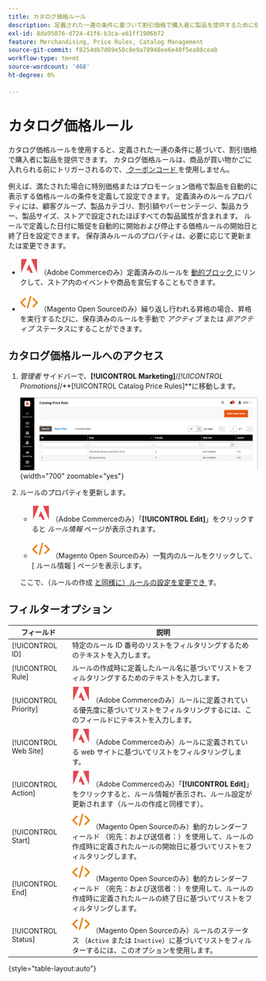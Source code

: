 ```yaml
---
title: カタログ価格ルール
description: 定義された一連の条件に基づいて割引価格で購入者に製品を提供するために使用できるカタログ価格ルールについて説明します。
exl-id: 8da95076-d724-41f6-b3ca-e61ff1906b72
feature: Merchandising, Price Rules, Catalog Management
source-git-commit: f8254db7d69e58c8e9a78948ee6e40f5ea88cea0
workflow-type: tm+mt
source-wordcount: '468'
ht-degree: 0%

---
```


# カタログ価格ルール

カタログ価格ルールを使用すると、定義された一連の条件に基づいて、割引価格で購入者に製品を提供できます。 カタログ価格ルールは、商品が買い物かごに入れられる前にトリガーされるので、[ クーポンコード ](price-rules-cart-coupon.md) を使用しません。

例えば、満たされた場合に特別価格またはプロモーション価格で製品を自動的に表示する価格ルールの条件を定義して設定できます。 定義済みのルールプロパティには、顧客グループ、製品カテゴリ、割引額やパーセンテージ、製品カラー、製品サイズ、ストアで設定されたほぼすべての製品属性が含まれます。 ルールで定義した日付に販促を自動的に開始および停止する価格ルールの開始日と終了日を設定できます。 保存済みルールのプロパティは、必要に応じて更新または変更できます。

- ![Adobe Commerce](../assets/adobe-logo.svg) （Adobe Commerceのみ）定義済みのルールを [ 動的ブロック ](../content-design/dynamic-blocks.md) にリンクして、ストア内のイベントや商品を宣伝することもできます。

- ![Magento Open Source](../assets/open-source.svg) （Magento Open Sourceのみ）繰り返し行われる昇格の場合、昇格を実行するたびに、保存済みのルールを手動で _アクティブ_ または _非アクティブ_ ステータスにすることができます。

## カタログ価格ルールへのアクセス

1. _管理者_ サイドバーで、**[!UICONTROL Marketing]**/_[!UICONTROL Promotions]_/**[!UICONTROL Catalog Price Rules]**に移動します。

   ![ カタログ価格ルール ](./assets/price-rule-catalog.png){width="700" zoomable="yes"}

1. ルールのプロパティを更新します。

   - ![Adobe Commerce](../assets/adobe-logo.svg) （Adobe Commerceのみ）「**[!UICONTROL Edit]**」をクリックすると _ルール情報_ ページが表示されます。

   - ![Magento Open Source](../assets/open-source.svg) （Magento Open Sourceのみ）一覧内のルールをクリックして、[ ルール情報 ] ページを表示します。

   ここで、（ルールの作成 [ と同様に）ルールの設定を変更でき ](price-rules-catalog-create.md) す。

## フィルターオプション

| フィールド | 説明 |
|--- |--- |
| [!UICONTROL ID] | 特定のルール ID 番号のリストをフィルタリングするためのテキストを入力します。 |
| [!UICONTROL Rule] | ルールの作成時に定義したルール名に基づいてリストをフィルタリングするためのテキストを入力します。 |
| [!UICONTROL Priority] | ![Adobe Commerce](../assets/adobe-logo.svg) （Adobe Commerceのみ）ルールに定義されている優先度に基づいてリストをフィルタリングするには、このフィールドにテキストを入力します。 |
| [!UICONTROL Web Site] | ![Adobe Commerce](../assets/adobe-logo.svg) （Adobe Commerceのみ）ルールに定義されている web サイトに基づいてリストをフィルタリングします。 |
| [!UICONTROL Action] | ![Adobe Commerce](../assets/adobe-logo.svg) （Adobe Commerceのみ）「**[!UICONTROL Edit]**」をクリックすると、ルール情報が表示され、ルール設定が更新されます（ルールの作成と同様です）。 |
| [!UICONTROL Start] | ![Magento Open Source](../assets/open-source.svg) （Magento Open Sourceのみ）動的カレンダーフィールド （宛先：および送信者：）を使用して、ルールの作成時に定義されたルールの開始日に基づいてリストをフィルタリングします。 |
| [!UICONTROL End] | ![Magento Open Source](../assets/open-source.svg) （Magento Open Sourceのみ）動的カレンダーフィールド （宛先：および送信者：）を使用して、ルールの作成時に定義されたルールの終了日に基づいてリストをフィルタリングします。 |
| [!UICONTROL Status] | ![Magento Open Source](../assets/open-source.svg) （Magento Open Sourceのみ）ルールのステータス （`Active` または `Inactive`）に基づいてリストをフィルターするには、このオプションを使用します。 |

{style="table-layout:auto"}

